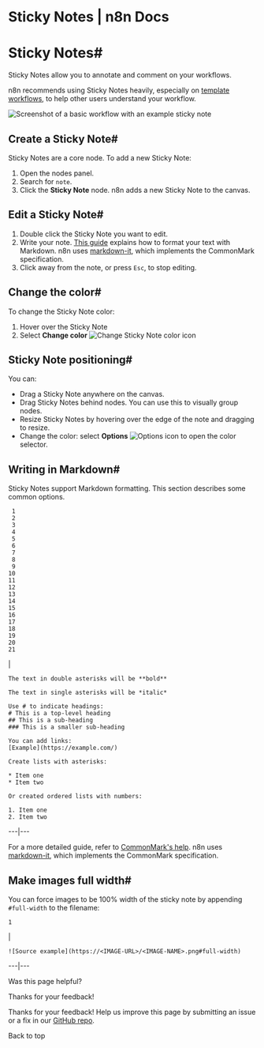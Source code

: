 # Sticky Notes | n8n Docs

[ ](https://github.com/n8n-io/n8n-docs/edit/main/docs/workflows/components/sticky-notes.md "Edit this page")

# Sticky Notes#

Sticky Notes allow you to annotate and comment on your workflows.

n8n recommends using Sticky Notes heavily, especially on [template workflows](../../../glossary/#template-n8n), to help other users understand your workflow.

![Screenshot of a basic workflow with an example sticky note](../../../_images/workflows/components/stickies/example-sticky-note.png)

## Create a Sticky Note#

Sticky Notes are a core node. To add a new Sticky Note:

  1. Open the nodes panel.
  2. Search for `note`.
  3. Click the **Sticky Note** node. n8n adds a new Sticky Note to the canvas.

## Edit a Sticky Note#

  1. Double click the Sticky Note you want to edit.
  2. Write your note. [This guide](https://commonmark.org/help/) explains how to format your text with Markdown. n8n uses [markdown-it](https://github.com/markdown-it/markdown-it), which implements the CommonMark specification. 
  3. Click away from the note, or press `Esc`, to stop editing.

## Change the color#

To change the Sticky Note color:

  1. Hover over the Sticky Note
  2. Select **Change color** ![Change Sticky Note color icon](../../../_images/common-icons/change-color.png)

## Sticky Note positioning#

You can:

  * Drag a Sticky Note anywhere on the canvas.
  * Drag Sticky Notes behind nodes. You can use this to visually group nodes.
  * Resize Sticky Notes by hovering over the edge of the note and dragging to resize.
  * Change the color: select **Options** ![Options icon](../../../_images/common-icons/three-dot-options-menu.png) to open the color selector.

## Writing in Markdown#

Sticky Notes support Markdown formatting. This section describes some common options.
    
    
     1
     2
     3
     4
     5
     6
     7
     8
     9
    10
    11
    12
    13
    14
    15
    16
    17
    18
    19
    20
    21

| 
    
    
    The text in double asterisks will be **bold**
    
    The text in single asterisks will be *italic*
    
    Use # to indicate headings:
    # This is a top-level heading
    ## This is a sub-heading
    ### This is a smaller sub-heading
    
    You can add links:
    [Example](https://example.com/)
    
    Create lists with asterisks:
    
    * Item one
    * Item two
    
    Or created ordered lists with numbers:
    
    1. Item one
    2. Item two
      
  
---|---  
  
For a more detailed guide, refer to [CommonMark's help](https://commonmark.org/help/). n8n uses [markdown-it](https://github.com/markdown-it/markdown-it), which implements the CommonMark specification.

## Make images full width#

You can force images to be 100% width of the sticky note by appending `#full-width` to the filename:
    
    
    1

| 
    
    
    ![Source example](https://<IMAGE-URL>/<IMAGE-NAME>.png#full-width)
      
  
---|---  
  
Was this page helpful? 

Thanks for your feedback! 

Thanks for your feedback! Help us improve this page by submitting an issue or a fix in our [GitHub repo](https://github.com/n8n-io/n8n-docs). 

Back to top
